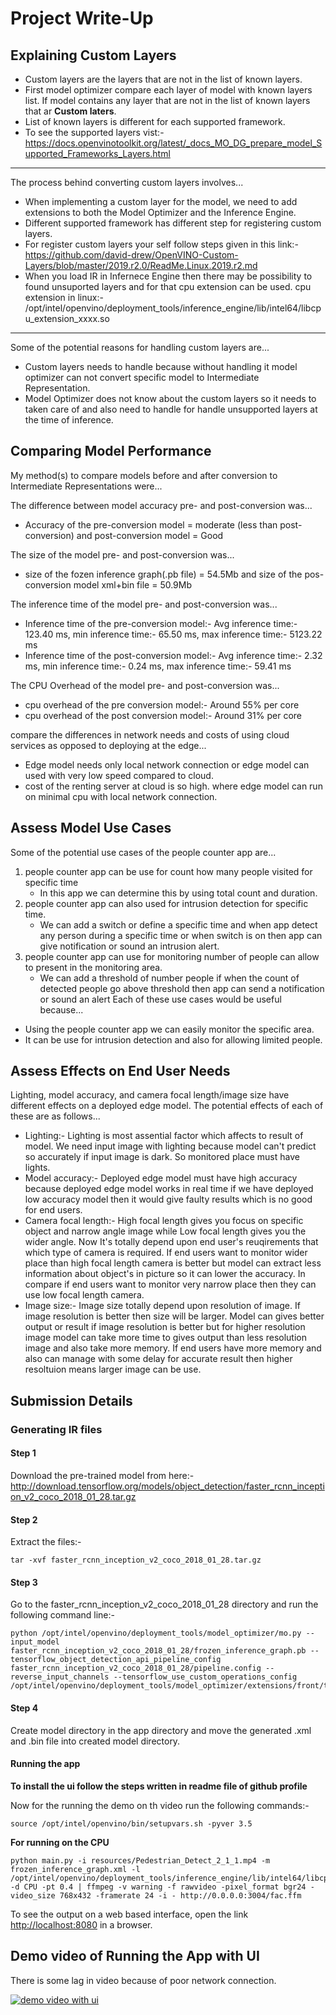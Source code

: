# Project Write-Up

## Explaining Custom Layers

- Custom layers are the layers that are not in the list of known layers.
- First model optimizer compare each layer of model with known layers list. If model contains any layer that are not in the list of known layers that ar **Custom laters**.
- List of known layers is different for each supported framework.
- To see the supported layers vist:- https://docs.openvinotoolkit.org/latest/_docs_MO_DG_prepare_model_Supported_Frameworks_Layers.html
---

The process behind converting custom layers involves...

- When implementing a custom layer for the model, we need to add extensions to both the Model Optimizer and the Inference Engine.
- Different supported framework has different step for registering custom layers.
- For register custom layers your self follow steps given in this link:- https://github.com/david-drew/OpenVINO-Custom-Layers/blob/master/2019.r2.0/ReadMe.Linux.2019.r2.md
- When you load IR in Infernece Engine then there may be possibility to found unsuported layers and for that cpu extension can be used. cpu extension in linux:- /opt/intel/openvino/deployment_tools/inference_engine/lib/intel64/libcpu_extension_xxxx.so 
---

Some of the potential reasons for handling custom layers are...

- Custom layers needs to handle because without handling it model optimizer can not convert specific model to Intermediate Representation.
- Model Optimizer does not know about the custom layers so it needs to taken care of and also need to handle for handle unsupported layers at the time of inference.

## Comparing Model Performance

My method(s) to compare models before and after conversion to Intermediate Representations
were...

The difference between model accuracy pre- and post-conversion was...
- Accuracy of the pre-conversion model = moderate (less than post-conversion) and post-conversion model = Good

The size of the model pre- and post-conversion was...
- size of the fozen inference graph(.pb file) = 54.5Mb and size of the pos-conversion model xml+bin file = 50.9Mb

The inference time of the model pre- and post-conversion was...
- Inference time of the pre-conversion model:- Avg inference time:- 123.40 ms, min inference time:- 65.50 ms, max inference time:- 5123.22 ms
- Inference time of the post-conversion model:- Avg inference time:- 2.32 ms, min inference time:- 0.24 ms, max inference time:- 59.41 ms

The CPU Overhead of the model pre- and post-conversion was...
- cpu overhead of the pre conversion model:- Around 55% per core
- cpu overhead of the post conversion model:- Around 31% per core

compare the differences in network needs and costs of using cloud services as opposed to deploying at the edge...
- Edge model needs only local network connection or edge model can used with very low speed compared to cloud.
- cost of the renting server at cloud is so high. where edge model can run on minimal cpu with local network connection.

## Assess Model Use Cases

Some of the potential use cases of the people counter app are...
1. people counter app can be use for count how many people visited for specific time
    - In this app we can determine this by using total count and duration.
2. people counter app can also used for intrusion detection for specific time.
    - We can add a switch or define a specific time and when app detect any person during a specific time or when switch is on then app can give notification or sound an intrusion alert.
3. people counter app can use for monitoring number of people can allow to present in the monitoring area.
    - We can add a threshold of number people if when the count of detected people go above threshold then app can send a notification or sound an alert
Each of these use cases would be useful because...
- Using the people counter app we can easily monitor the specific area.
- It can be use for intrusion detection and also for allowing limited people.

## Assess Effects on End User Needs

Lighting, model accuracy, and camera focal length/image size have different effects on a
deployed edge model. The potential effects of each of these are as follows...
- Lighting:- Lighting is most assential factor which affects to result of model. We need input image with lighting because model can't predict so accurately if input image is dark. So monitored place must have lights.
- Model accuracy:- Deployed edge model must have high accuracy because deployed edge model works in real time if we have deployed low accuracy model then it would give faulty results which is no good for end users.
- Camera focal length:- High focal length gives you focus on specific object and narrow angle image while Low focal length gives you the wider angle. Now It's totally depend upon end user's reuqirements that which type of camera is required. If end users want to monitor wider place than high focal length camera is better but model can extract less information about object's in picture so it can lower the accuracy. In compare if end users want to monitor very narrow place then they can use low focal length camera.
- Image size:- Image size totally depend upon resolution of image. If image resolution is better then size will be larger. Model can gives better output or result if image resolution is better but for higher resolution image model can take more time to gives output than less resolution image and also take more memory. If end users have more memory and also can manage with some delay for accurate result then higher resoltuion means larger image can be use.

## Submission Details

### Generating IR files

#### Step 1
Download the pre-trained model from here:- 
http://download.tensorflow.org/models/object_detection/faster_rcnn_inception_v2_coco_2018_01_28.tar.gz

#### Step 2
Extract the files:-
```
tar -xvf faster_rcnn_inception_v2_coco_2018_01_28.tar.gz
```

#### Step 3
Go to the faster_rcnn_inception_v2_coco_2018_01_28 directory and run the following command line:-
```
python /opt/intel/openvino/deployment_tools/model_optimizer/mo.py --input_model faster_rcnn_inception_v2_coco_2018_01_28/frozen_inference_graph.pb --tensorflow_object_detection_api_pipeline_config faster_rcnn_inception_v2_coco_2018_01_28/pipeline.config --reverse_input_channels --tensorflow_use_custom_operations_config /opt/intel/openvino/deployment_tools/model_optimizer/extensions/front/tf/faster_rcnn_support.json
```

#### Step 4
Create model directory in the app directory and move the generated .xml and .bin file into created model directory.

#### Running the app
**To install the ui follow the steps written in readme file of github profile**

Now for the running the demo on th video run the following commands:-
```
source /opt/intel/openvino/bin/setupvars.sh -pyver 3.5
```

**For running on the CPU**
```
python main.py -i resources/Pedestrian_Detect_2_1_1.mp4 -m frozen_inference_graph.xml -l /opt/intel/openvino/deployment_tools/inference_engine/lib/intel64/libcpu_extension_sse4.so -d CPU -pt 0.4 | ffmpeg -v warning -f rawvideo -pixel_format bgr24 -video_size 768x432 -framerate 24 -i - http://0.0.0.0:3004/fac.ffm
```
To see the output on a web based interface, open the link [http://localhost:8080](http://localhost:8080/) in a browser.


## Demo video of Running the App with UI
There is some lag in video because of poor network connection.

[![demo video with ui](https://youtu.be/P33PzFqHfRo)](https://youtu.be/P33PzFqHfRo)


